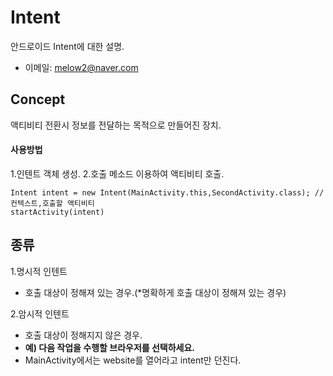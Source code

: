 # Intent
안드로이드 Intent에 대한 설명.<br/>
- 이메일: melow2@naver.com

## Concept
액티비티 전환시 정보를 전달하는 목적으로 만들어진 장치.

#### 사용방법
1.인텐트 객체 생성.
2.호출 메소드 이용하여 액티비티 호출.
```
Intent intent = new Intent(MainActivity.this,SecondActivity.class); // 컨텍스트,호출할 액티비티
startActivity(intent)
```

## 종류
1.명시적 인텐트
* 호출 대상이 정해져 있는 경우.(*명확하게 호출 대상이 정해져 있는 경우)

2.암시적 인텐트
* 호출 대상이 정해지지 않은 경우.
* **예) 다음 작업을 수행할 브라우저를 선택하세요.**
* MainActivity에서는 website를 열어라고 intent만 던진다.
